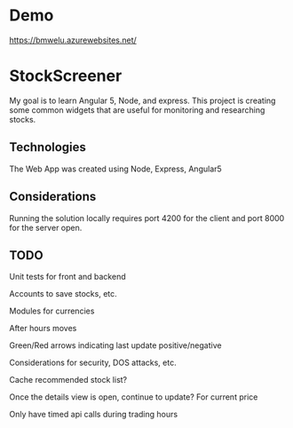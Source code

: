 # Demo
https://bmwelu.azurewebsites.net/

# StockScreener
My goal is to learn Angular 5, Node, and express.  This project is creating some common widgets that are useful for monitoring and researching stocks.

## Technologies
The Web App was created using Node, Express, Angular5

## Considerations
Running the solution locally requires port 4200 for the client and port 8000 for the server open.

## TODO
Unit tests for front and backend

Accounts to save stocks, etc.

Modules for currencies

After hours moves

Green/Red arrows indicating last update positive/negative

Considerations for security, DOS attacks, etc.

Cache recommended stock list?

Once the details view is open, continue to update? For current price

Only have timed api calls during trading hours
